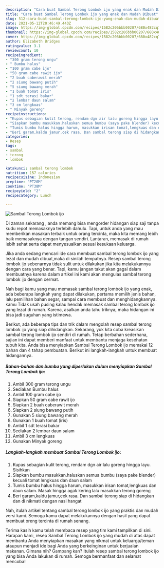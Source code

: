 ```yaml
---
description: "Cara buat Sambal Terong Lombok ijo yang enak dan Mudah Dibuat"
title: "Cara buat Sambal Terong Lombok ijo yang enak dan Mudah Dibuat"
slug: 512-cara-buat-sambal-terong-lombok-ijo-yang-enak-dan-mudah-dibuat
date: 2021-05-12T20:46:49.443Z
image: https://img-global.cpcdn.com/recipes/1582c206bbb00207/680x482cq70/sambal-terong-lombok-ijo-foto-resep-utama.jpg
thumbnail: https://img-global.cpcdn.com/recipes/1582c206bbb00207/680x482cq70/sambal-terong-lombok-ijo-foto-resep-utama.jpg
cover: https://img-global.cpcdn.com/recipes/1582c206bbb00207/680x482cq70/sambal-terong-lombok-ijo-foto-resep-utama.jpg
author: Elizabeth Bridges
ratingvalue: 3.1
reviewcount: 10
recipeingredient:
- "300 gram terong ungu"
- " Bumbu halus"
- "100 gram cabe ijo"
- "50 gram cabe rawit ijo"
- "2 buah caberawit merah"
- "2 siung bawang putih"
- "5 siung bawang merah"
- "1 buah tomat iris"
- "1 sdt terasi bakar"
- "2 lembar daun salam"
- "3 cm lengkuas"
- " Minyak goreng"
recipeinstructions:
- "Kupas sebagian kulit terong, rendam dgn air lalu goreng hingga layu. Sisihkan"
- "Siapkan bumbu masukkan.haluskan semua bumbu (saya pake blender) kecuali tomat lengkuas dan daun salam"
- "Tumis bumbu halus hingga harum, masukkan irisan tomat,lengkuas dan daun salam. Masak hingga agak kering lalu masukkan terong goreng"
- "Beri garam,kaldu jamur,cek rasa. Dan sambal terong siap di hidangkan dan di nikmati dengan nasi hangat"
categories:
- Resep
tags:
- sambal
- terong
- lombok

katakunci: sambal terong lombok 
nutrition: 157 calories
recipecuisine: Indonesian
preptime: "PT20M"
cooktime: "PT38M"
recipeyield: "2"
recipecategory: Lunch

---
```



![Sambal Terong Lombok ijo](https://img-global.cpcdn.com/recipes/1582c206bbb00207/680x482cq70/sambal-terong-lombok-ijo-foto-resep-utama.jpg)

Di zaman  sekarang , anda memang bisa mengorder hidangan siap saji tanpa kudu repot memasaknya terlebih dahulu. Tapi, untuk anda yang mau memberikan masakan terbaik untuk orang tercinta, maka kita memang lebih baik memasaknya dengan tangan sendiri. Lantaran, memasak di rumah lebih sehat serta dapat menyesuaikan sesuai kesukaan keluarga.

Jika anda sedang mencari ide cara membuat sambal terong lombok ijo yang lezat dan mudah dibuat,maka di sinilah tempatnya. Resep sambal terong lombok ijo  sebenarnya tidak sulit untuk dilakukan jika kita melakukannya dengan cara yang benar. Tapi, kamu jangan takut akan gagal dalam membuatnya 
karena dalam artikel ini kami akan mengulas sambal terong lombok ijo dengan cermat.  



Nah bagi kamu yang mau memasak sambal terong lombok ijo yang enak, ada beberapa langkah yang dapat dilakukan, pertama memilih jenis bahan, lalu pemilihan bahan segar, sampai cara membuat dan menghidangkannya. kamu Tidak usah pusing kalau hendak memasak sambal terong lombok ijo yang lezat di rumah. Karena, asalkan anda  tahu triknya, maka hidangan ini bisa jadi suguhan yang istimewa.

Berikut, ada beberapa tips dan trik dalam mengolah resep sambal terong lombok ijo yang siap dihidangkan. Sekarang, yuk kita coba kreasikan sambal terong lombok ijo sendiri di rumah. Tetap berbahan sederhana, sajian ini dapat memberi manfaat untuk membantu menjaga kesehatan tubuh kita. Anda bisa menyiapkan Sambal Terong Lombok ijo memakai 12 bahan dan 4 tahap pembuatan. Berikut ini langkah-langkah untuk membuat hidangannya.

<!--inarticleads1-->

##### Bahan-bahan dan bumbu yang diperlukan dalam menyiapkan Sambal Terong Lombok ijo:

1. Ambil 300 gram terong ungu
1. Sediakan  Bumbu halus
1. Ambil 100 gram cabe ijo
1. Siapkan 50 gram cabe rawit ijo
1. Siapkan 2 buah caberawit merah
1. Siapkan 2 siung bawang putih
1. Gunakan 5 siung bawang merah
1. Gunakan 1 buah tomat (iris)
1. Ambil 1 sdt terasi bakar
1. Sediakan 2 lembar daun salam
1. Ambil 3 cm lengkuas
1. Gunakan  Minyak goreng




<!--inarticleads2-->

##### Langkah-langkah membuat Sambal Terong Lombok ijo:

1. Kupas sebagian kulit terong, rendam dgn air lalu goreng hingga layu. Sisihkan
1. Siapkan bumbu masukkan.haluskan semua bumbu (saya pake blender) kecuali tomat lengkuas dan daun salam
1. Tumis bumbu halus hingga harum, masukkan irisan tomat,lengkuas dan daun salam. Masak hingga agak kering lalu masukkan terong goreng
1. Beri garam,kaldu jamur,cek rasa. Dan sambal terong siap di hidangkan dan di nikmati dengan nasi hangat




Nah, itulah artikel tentang  sambal terong lombok ijo  yang praktis dan mudah versi kami. Semoga kamu dapat melakukannya dengan hasil yang dapat membuat oreng tercinta di rumah senang. 

Terima kasih kamu telah membaca resep yang tim kami tampilkan di sini. Harapan kami, resep  Sambal Terong Lombok ijo yang mudah di atas dapat membantu Anda menyiapkan masakan yang nikmat untuk keluarga/teman ataupun menjadi ide bagi Anda yang berkeinginan untuk berjualan makanan. Gimana nih? Gampang kan? Itulah resep sambal terong lombok ijo yang bisa Anda lakukan di rumah. Semoga bermanfaat dan selamat mencoba!

